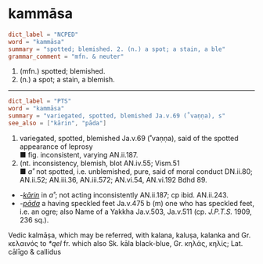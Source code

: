 # kammāsa

``` toml
dict_label = "NCPED"
word = "kammāsa"
summary = "spotted; blemished. 2. (n.) a spot; a stain, a ble"
grammar_comment = "mfn. & neuter"
```

1. (mfn.) spotted; blemished.
2. (n.) a spot; a stain, a blemish.

--------------------

``` toml
dict_label = "PTS"
word = "kammāsa"
summary = "variegated, spotted, blemished Ja.v.69 (˚vaṇṇa), s"
see_also = ["kārin", "pāda"]
```

1. variegated, spotted, blemished Ja.v.69 (˚vaṇṇa), said of the spotted appearance of leprosy  
   ■ fig. inconsistent, varying AN.ii.187.
2. (nt. inconsistency, blemish, blot AN.iv.55; Vism.51  
   ■ *a˚* not spotted, i.e. unblemished, pure, said of moral conduct DN.ii.80; AN.ii.52; AN.iii.36, AN.iii.572; AN.vi.54, AN.vi.192 Bdhd 89.

* *\-[kārin](kārin.md)* in *a˚*; not acting inconsistently AN.ii.187; cp ibid. AN.ii.243.
* *\-[pāda](pāda.md)* a having speckled feet Ja.v.475 b (m) one who has speckled feet, i.e. an ogre; also Name of a Yakkha Ja.v.503, Ja.v.511 (cp. *J.P.T.S.* 1909, 236 sq.).

Vedic kalmāṣa, which may be referred, with kalana, kaluṣa, kalanka and Gr. κελαινός to *\*qel* fr. which also Sk. kāla black\-blue, Gr. κηλάς, κηλίς; Lat. cālīgo & callidus

